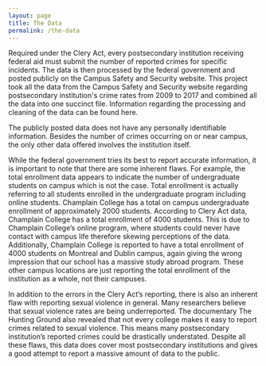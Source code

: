 ```yaml
---
layout: page
title: The Data
permalink: /the-data
---
```


Required under the Clery Act, every postsecondary institution receiving federal aid must submit the number of reported crimes for specific incidents. The data is then processed by the federal government and posted publicly on the Campus Safety and Security website. This project took all the data from the Campus Safety and Security website regarding postsecondary institution's crime rates from 2009 to 2017 and combined all the data into one succinct file. Information regarding the processing and cleaning of the data can be found here.

The publicly posted data does not have any personally identifiable information. Besides the number of crimes occurring on or near campus, the only other data offered involves the institution itself.

While the federal government tries its best to report accurate information, it is important to note that there are some inherent flaws. For example, the total enrollment data appears to indicate the number of undergraduate students on campus which is not the case. Total enrollment is actually referring to all students enrolled in the undergraduate program including online students. Champlain College has a total on campus undergraduate enrollment of approximately 2000 students. According to Clery Act data, Champlain College has a total enrollment of 4000 students. This is due to Champlain College’s online program, where students could never have contact with campus life therefore skewing perceptions of the data. Additionally, Champlain College is reported to have a total enrollment of 4000 students on Montreal and Dublin campus, again giving the wrong impression that our school has a massive study abroad program. These other campus locations are just reporting the total enrollment of the institution as a whole, not their campuses.

In addition to the errors in the Clery Act’s reporting, there is also an inherent flaw with reporting sexual violence in general. Many researchers believe that sexual violence rates are being underreported. The documentary The Hunting Ground also revealed that not every college makes it easy to report crimes related to sexual violence. This means many postsecondary institution’s reported crimes could be drastically understated. Despite all these flaws, this data does cover most postsecondary institutions and gives a good attempt to report a massive amount of data to the public.
